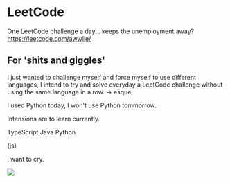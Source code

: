 # LeetCode
One LeetCode challenge a day... keeps the unemployment away? 
https://leetcode.com/awwlie/

## For 'shits and giggles'
I just wanted to challenge myself and force myself to use different languages, I intend to try and solve everyday a LeetCode challenge without using the same language in a row.
-> esque,

I used Python today, I won't use Python tommorrow.

Intensions are to learn currently.

TypeScript
Java
Python

(js)


i want to cry.

<img src="https://slang.net/img/slang/xl/peeposad_7110.jpg">
